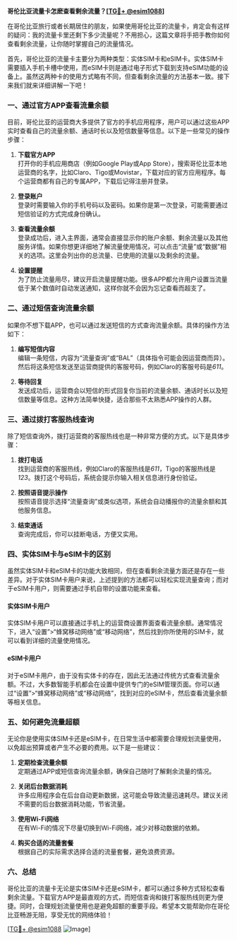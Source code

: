 **哥伦比亚流量卡怎麽查看剩余流量？[[TG💪+ @esim1088](https://t.me/s/esim1088)]**

在哥伦比亚旅行或者长期居住的朋友，如果使用哥伦比亚的流量卡，肯定会有这样的疑问：我的流量卡里还剩下多少流量呢？不用担心，这篇文章将手把手教你如何查看剩余流量，让你随时掌握自己的流量情况。

首先，哥伦比亚的流量卡主要分为两种类型：实体SIM卡和eSIM卡。实体SIM卡需要插入手机卡槽中使用，而eSIM卡则是通过电子形式下载到支持eSIM功能的设备上。虽然这两种卡的使用方式略有不同，但查看剩余流量的方法基本一致。接下来我们就来详细讲解一下吧！

### **一、通过官方APP查看流量余额**

目前，哥伦比亚的运营商大多提供了官方的手机应用程序，用户可以通过这些APP实时查看自己的流量余额、通话时长以及短信数量等信息。以下是一些常见的操作步骤：

1. **下载官方APP**  
   打开你的手机应用商店（例如Google Play或App Store），搜索哥伦比亚本地运营商的名字，比如Claro、Tigo或Movistar，下载对应的官方应用程序。每个运营商都有自己的专属APP，下载后记得注册并登录。

2. **登录账户**  
   登录时需要输入你的手机号码以及密码。如果你是第一次登录，可能需要通过短信验证的方式完成身份确认。

3. **查看流量余额**  
   登录成功后，进入主界面，通常会直接显示你的账户余额、剩余流量以及其他服务详情。如果你想更详细地了解流量使用情况，可以点击“流量”或“数据”相关的选项。这里会列出你的总流量、已使用的流量以及剩余的流量。

4. **设置提醒**  
   为了防止流量用尽，建议开启流量提醒功能。很多APP都允许用户设置当流量低于某个数值时自动发送通知，这样你就不会因为忘记查看而超支了。

### **二、通过短信查询流量余额**

如果你不想下载APP，也可以通过发送短信的方式查询流量余额。具体的操作方法如下：

1. **编写短信内容**  
   编辑一条短信，内容为“流量查询”或“BAL”（具体指令可能会因运营商而异）。然后将这条短信发送至运营商提供的客服号码，例如Claro的客服号码是*611*。

2. **等待回复**  
   发送成功后，运营商会以短信的形式回复你当前的流量余额、通话时长以及短信数量等信息。这种方法简单快捷，适合那些不太熟悉APP操作的人群。

### **三、通过拨打客服热线查询**

除了短信查询外，拨打运营商的客服热线也是一种非常方便的方式。以下是具体步骤：

1. **拨打电话**  
   找到运营商的客服热线，例如Claro的客服热线是*611*，Tigo的客服热线是*123*。拨打这个号码后，系统会提示你输入相关信息进行身份验证。

2. **按照语音提示操作**  
   按照语音提示选择“流量查询”或类似选项，系统会自动播报你的流量余额和其他服务信息。

3. **结束通话**  
   查询完成后，你可以挂断电话，方便又实用。

### **四、实体SIM卡与eSIM卡的区别**

虽然实体SIM卡和eSIM卡的功能大致相同，但在查看剩余流量方面还是存在一些差异。对于实体SIM卡用户来说，上述提到的方法都可以轻松实现流量查询；而对于eSIM卡用户，则需要通过手机自带的设置功能来查看。

#### **实体SIM卡用户**
实体SIM卡用户可以直接通过手机上的运营商设置界面查看流量余额。通常情况下，进入“设置”>“蜂窝移动网络”或“移动网络”，然后找到你所使用的SIM卡，就可以看到详细的流量使用情况。

#### **eSIM卡用户**
对于eSIM卡用户，由于没有实体卡的存在，因此无法通过传统方式查看流量余额。不过，大多数智能手机都会在设置中提供专门的eSIM管理页面。你可以通过“设置”>“蜂窝移动网络”或“移动网络”，找到对应的eSIM卡，然后查看流量余额等相关信息。

### **五、如何避免流量超额**

无论你是使用实体SIM卡还是eSIM卡，在日常生活中都需要合理规划流量使用，以免超出预算或者产生不必要的费用。以下是一些建议：

1. **定期检查流量余额**  
   定期通过APP或短信查询流量余额，确保自己随时了解剩余流量的情况。

2. **关闭后台数据消耗**  
   许多应用程序会在后台自动更新数据，这可能会导致流量迅速耗尽。建议关闭不需要的后台数据消耗功能，节省流量。

3. **使用Wi-Fi网络**  
   在有Wi-Fi的情况下尽量切换到Wi-Fi网络，减少对移动数据的依赖。

4. **购买合适的流量套餐**  
   根据自己的实际需求选择合适的流量套餐，避免浪费资源。

### **六、总结**

哥伦比亚的流量卡无论是实体SIM卡还是eSIM卡，都可以通过多种方式轻松查看剩余流量。下载官方APP是最直观的方式，而短信查询和拨打客服热线则更为便捷。同时，合理规划流量使用也是避免超额的重要手段。希望本文能帮助你在哥伦比亚畅游无阻，享受无忧的网络体验！

[[TG💪+ @esim1088](https://t.me/s/esim1088) ![Image](https://i.postimg.cc/4NQfJmqS/Snipaste-2025-05-13-00-14-12.png)]